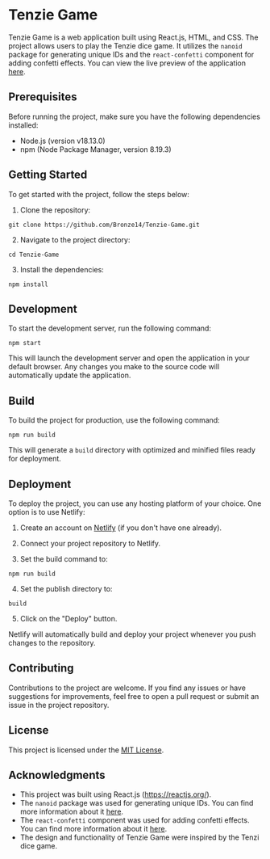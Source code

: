 # Tenzie Game

Tenzie Game is a web application built using React.js, HTML, and CSS. The project allows users to play the Tenzie dice game. It utilizes the `nanoid` package for generating unique IDs and the `react-confetti` component for adding confetti effects. You can view the live preview of the application [here](https://benevolent-florentine-bc8fdd.netlify.app/).

## Prerequisites

Before running the project, make sure you have the following dependencies installed:

- Node.js (version v18.13.0)
- npm (Node Package Manager, version 8.19.3)

## Getting Started

To get started with the project, follow the steps below:

1. Clone the repository:

```
git clone https://github.com/Bronze14/Tenzie-Game.git
```

2. Navigate to the project directory:

```
cd Tenzie-Game
```

3. Install the dependencies:

```
npm install
```

## Development

To start the development server, run the following command:

```
npm start
```

This will launch the development server and open the application in your default browser. Any changes you make to the source code will automatically update the application.

## Build

To build the project for production, use the following command:

```
npm run build
```

This will generate a `build` directory with optimized and minified files ready for deployment.

## Deployment

To deploy the project, you can use any hosting platform of your choice. One option is to use Netlify:

1. Create an account on [Netlify](https://www.netlify.com/) (if you don't have one already).

2. Connect your project repository to Netlify.

3. Set the build command to:

```
npm run build
```

4. Set the publish directory to:

```
build
```

5. Click on the "Deploy" button.

Netlify will automatically build and deploy your project whenever you push changes to the repository.

## Contributing

Contributions to the project are welcome. If you find any issues or have suggestions for improvements, feel free to open a pull request or submit an issue in the project repository.

## License

This project is licensed under the [MIT License](LICENSE).

## Acknowledgments

- This project was built using React.js (https://reactjs.org/).
- The `nanoid` package was used for generating unique IDs. You can find more information about it [here](https://www.npmjs.com/package/nanoid).
- The `react-confetti` component was used for adding confetti effects. You can find more information about it [here](https://www.npmjs.com/package/react-confetti).
- The design and functionality of Tenzie Game were inspired by the Tenzi dice game.
